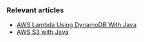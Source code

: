 ### Relevant articles

- [AWS Lambda Using DynamoDB With Java](http://www.baeldung.com/aws-lambda-dynamodb-java)
- [AWS S3 with Java](http://www.baeldung.com/aws-s3-java)
